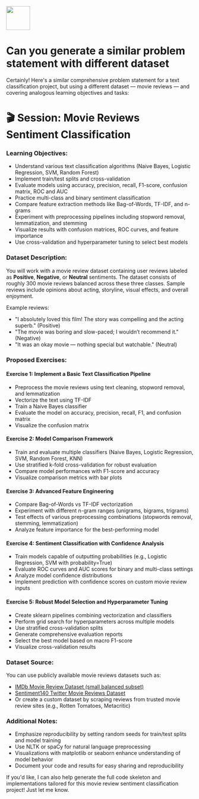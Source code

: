 <img src="https://r2cdn.perplexity.ai/pplx-full-logo-primary-dark%402x.png" style="height:64px;margin-right:32px"/>

# Can you generate a similar problem statement with different dataset

Certainly! Here's a similar comprehensive problem statement for a text classification project, but using a different dataset — movie reviews — and covering analogous learning objectives and tasks:

# 🎬 Session: Movie Reviews Sentiment Classification

### **Learning Objectives:**

- Understand various text classification algorithms (Naive Bayes, Logistic Regression, SVM, Random Forest)
- Implement train/test splits and cross-validation
- Evaluate models using accuracy, precision, recall, F1-score, confusion matrix, ROC and AUC
- Practice multi-class and binary sentiment classification
- Compare feature extraction methods like Bag-of-Words, TF-IDF, and n-grams
- Experiment with preprocessing pipelines including stopword removal, lemmatization, and stemming
- Visualize results with confusion matrices, ROC curves, and feature importance
- Use cross-validation and hyperparameter tuning to select best models


### **Dataset Description:**

You will work with a movie review dataset containing user reviews labeled as **Positive**, **Negative**, or **Neutral** sentiments. The dataset consists of roughly 300 movie reviews balanced across these three classes. Sample reviews include opinions about acting, storyline, visual effects, and overall enjoyment.

Example reviews:

- "I absolutely loved this film! The story was compelling and the acting superb." (Positive)
- "The movie was boring and slow-paced; I wouldn’t recommend it." (Negative)
- "It was an okay movie — nothing special but watchable." (Neutral)


### **Proposed Exercises:**

#### Exercise 1: **Implement a Basic Text Classification Pipeline**

- Preprocess the movie reviews using text cleaning, stopword removal, and lemmatization
- Vectorize the text using TF-IDF
- Train a Naive Bayes classifier
- Evaluate the model on accuracy, precision, recall, F1, and confusion matrix
- Visualize the confusion matrix


#### Exercise 2: **Model Comparison Framework**

- Train and evaluate multiple classifiers (Naive Bayes, Logistic Regression, SVM, Random Forest, KNN)
- Use stratified k-fold cross-validation for robust evaluation
- Compare model performances with F1-score and accuracy
- Visualize comparison metrics with bar plots


#### Exercise 3: **Advanced Feature Engineering**

- Compare Bag-of-Words vs TF-IDF vectorization
- Experiment with different n-gram ranges (unigrams, bigrams, trigrams)
- Test effects of various preprocessing combinations (stopwords removal, stemming, lemmatization)
- Analyze feature importance for the best-performing model


#### Exercise 4: **Sentiment Classification with Confidence Analysis**

- Train models capable of outputting probabilities (e.g., Logistic Regression, SVM with probability=True)
- Evaluate ROC curves and AUC scores for binary and multi-class settings
- Analyze model confidence distributions
- Implement prediction with confidence scores on custom movie review inputs


#### Exercise 5: **Robust Model Selection and Hyperparameter Tuning**

- Create sklearn pipelines combining vectorization and classifiers
- Perform grid search for hyperparameters across multiple models
- Use stratified cross-validation splits
- Generate comprehensive evaluation reports
- Select the best model based on macro F1-score
- Visualize cross-validation results


### **Dataset Source:**

You can use publicly available movie reviews datasets such as:

- [IMDb Movie Review Dataset (small balanced subset)](https://ai.stanford.edu/~amaas/data/sentiment/)
- [Sentiment140 Twitter Movie Reviews Dataset](http://help.sentiment140.com/for-students/)
- Or create a custom dataset by scraping reviews from trusted movie review sites (e.g., Rotten Tomatoes, Metacritic)


### **Additional Notes:**

- Emphasize reproducibility by setting random seeds for train/test splits and model training
- Use NLTK or spaCy for natural language preprocessing
- Visualizations with matplotlib or seaborn enhance understanding of model behavior
- Document your code and results for easy sharing and reproducibility

If you'd like, I can also help generate the full code skeleton and implementations tailored for this movie review sentiment classification project! Just let me know.

